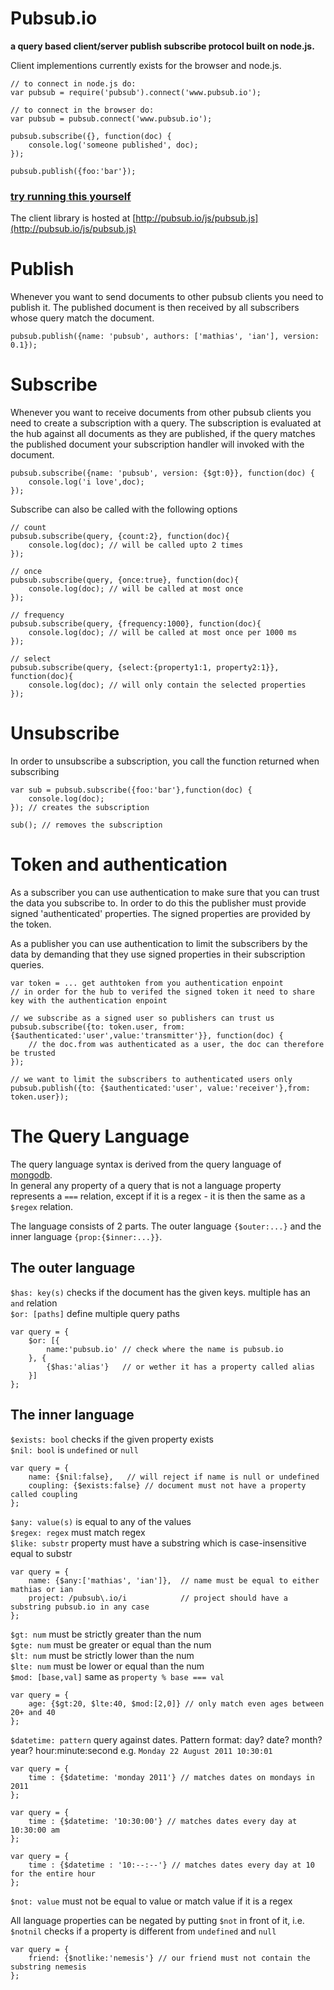 # Pubsub.io
**a query based client/server publish subscribe protocol built on node.js.**

Client implementions currently exists for the browser and node.js.


	// to connect in node.js do:
	var pubsub = require('pubsub').connect('www.pubsub.io');

	// to connect in the browser do:
	var pubsub = pubsub.connect('www.pubsub.io');

	pubsub.subscribe({}, function(doc) {
		console.log('someone published', doc);
	});

	pubsub.publish({foo:'bar'});

### [try running this yourself](http://jsconsole.com/?%3Aload%20http%3A%2F%2Fpubsub.io%2Fjs%2Fpubsub.js)

The client library is hosted at [http://pubsub.io/js/pubsub.js](http://pubsub.io/js/pubsub.js)

# Publish

Whenever you want to send documents to other pubsub clients you need to publish it.
The published document is then received by all subscribers whose query match the document.

	pubsub.publish({name: 'pubsub', authors: ['mathias', 'ian'], version: 0.1});

# Subscribe

Whenever you want to receive documents from other pubsub clients you need to create a subscription with a query.
The subscription is evaluated at the hub against all documents as they are published, if the query matches the published document your subscription handler will invoked with the document.

	pubsub.subscribe({name: 'pubsub', version: {$gt:0}}, function(doc) {
		console.log('i love',doc);
	});
	
Subscribe can also be called with the following options
	
	// count
	pubsub.subscribe(query, {count:2}, function(doc){
		console.log(doc); // will be called upto 2 times
	});
	
	// once
	pubsub.subscribe(query, {once:true}, function(doc){
		console.log(doc); // will be called at most once
	});

	// frequency
	pubsub.subscribe(query, {frequency:1000}, function(doc){
		console.log(doc); // will be called at most once per 1000 ms
	});
	
	// select
	pubsub.subscribe(query, {select:{property1:1, property2:1}}, function(doc){
		console.log(doc); // will only contain the selected properties
	});
	
# Unsubscribe

In order to unsubscribe a subscription, you call the function returned when subscribing

	var sub = pubsub.subscribe({foo:'bar'},function(doc) {
		console.log(doc);
	}); // creates the subscription

	sub(); // removes the subscription

# Token and authentication

As a subscriber you can use authentication to make sure that you can trust the data you subscribe to. In order to do this the publisher must provide signed 'authenticated' properties. The signed properties are provided by the token.

As a publisher you can use authentication to limit the subscribers by the data by demanding that they use signed properties in their subscription queries.

	var token = ... get authtoken from you authentication enpoint
	// in order for the hub to verifed the signed token it need to share key with the authentication enpoint

	// we subscribe as a signed user so publishers can trust us
	pubsub.subscribe({to: token.user, from: {$authenticated:'user',value:'transmitter'}}, function(doc) {
		// the doc.from was authenticated as a user, the doc can therefore be trusted
	});

	// we want to limit the subscribers to authenticated users only
	pubsub.publish({to: {$authenticated:'user', value:'receiver'},from: token.user});

# The Query Language

The query language syntax is derived from the query language of [mongodb](http://mongodb.com).  
In general any property of a query that is not a language property represents a `===` relation,
except if it is a regex - it is then the same as a `$regex` relation.

The language consists of 2 parts. The outer language `{$outer:...}` and the inner language `{prop:{$inner:...}}`.

## The outer language
`$has: key(s)` checks if the document has the given keys. multiple has an `and` relation	
`$or: [paths]` define multiple query paths

	var query = {
		$or: [{
			name:'pubsub.io' // check where the name is pubsub.io
		}, {
			{$has:'alias'}   // or wether it has a property called alias
		}]
	};

## The inner language

`$exists: bool`    checks if the given property exists  
`$nil: bool`       is `undefined` or `null`  

	var query = {
		name: {$nil:false},   // will reject if name is null or undefined
		coupling: {$exists:false} // document must not have a property called coupling
	};
	
`$any: value(s)`   is equal to any of the values  
`$regex: regex`    must match regex  
`$like: substr`    property must have a substring which is case-insensitive equal to substr  

	var query = {
		name: {$any:['mathias', 'ian']},  // name must be equal to either mathias or ian
		project: /pubsub\.io/i            // project should have a substring pubsub.io in any case
	};
	
`$gt: num`         must be strictly greater than the num  
`$gte: num`        must be greater or equal than the num  
`$lt: num`         must be strictly lower than the num  
`$lte: num`        must be lower or equal than the num  
`$mod: [base,val]` same as `property % base === val`  

	var query = {
		age: {$gt:20, $lte:40, $mod:[2,0]} // only match even ages between 20+ and 40		
	};

`$datetime: pattern`	query against dates. Pattern format: day? date? month? year? hour:minute:second e.g. `Monday 22 August 2011 10:30:01`

	var query = {
		time : {$datetime: 'monday 2011'} // matches dates on mondays in 2011
	};

	var query = {
		time : {$datetime: '10:30:00'} // matches dates every day at 10:30:00 am 
	};

	var query = {
		time : {$datetime : '10:--:--'} // matches dates every day at 10 for the entire hour 
	};


`$not: value`      must not be equal to value or match value if it is a regex  
	
All language properties can be negated by putting `$not` in front of it,
i.e. `$notnil` checks if a property is different from `undefined` and `null`

	var query = {
		friend: {$notlike:'nemesis'} // our friend must not contain the substring nemesis
	};
